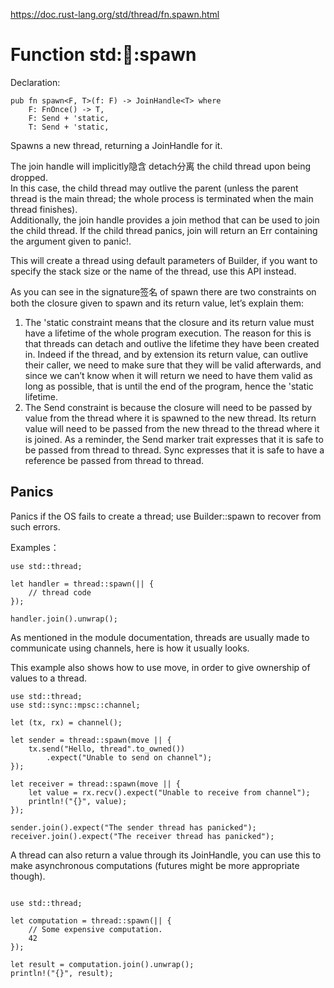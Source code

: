https://doc.rust-lang.org/std/thread/fn.spawn.html

# Function std::thread::spawn
Declaration:   
```
pub fn spawn<F, T>(f: F) -> JoinHandle<T> where
    F: FnOnce() -> T,
    F: Send + 'static,
    T: Send + 'static, 
```

Spawns a new thread, returning a JoinHandle for it. 

The join handle will implicitly隐含 detach分离 the child thread upon being dropped.    
In this case, the child thread may outlive the parent (unless the parent thread is the main thread; the whole process is terminated when the main thread finishes).     
Additionally, the join handle provides a join method that can be used to join the child thread. If the child thread panics, join will return an Err containing the argument given to panic!. 

This will create a thread using default parameters of Builder, if you want to specify the stack size or the name of the thread, use this API instead.


As you can see in the signature签名 of spawn there are two constraints on both the closure given to spawn and its return value, let’s explain them:   
1. The 'static constraint means that the closure and its return value must have a lifetime of the whole program execution. The reason for this is that threads can detach and outlive the lifetime they have been created in. Indeed if the thread, and by extension its return value, can outlive their caller, we need to make sure that they will be valid afterwards, and since we can’t know when it will return we need to have them valid as long as possible, that is until the end of the program, hence the 'static lifetime.
2. The Send constraint is because the closure will need to be passed by value from the thread where it is spawned to the new thread. Its return value will need to be passed from the new thread to the thread where it is joined. As a reminder, the Send marker trait expresses that it is safe to be passed from thread to thread. Sync expresses that it is safe to have a reference be passed from thread to thread.


## Panics
Panics if the OS fails to create a thread; use Builder::spawn to recover from such errors.

Examples：  
```
use std::thread;

let handler = thread::spawn(|| {
    // thread code
});

handler.join().unwrap();
```
As mentioned in the module documentation, threads are usually made to communicate using channels, here is how it usually looks.

This example also shows how to use move, in order to give ownership of values to a thread.
```
use std::thread;
use std::sync::mpsc::channel;

let (tx, rx) = channel();

let sender = thread::spawn(move || {
    tx.send("Hello, thread".to_owned())
        .expect("Unable to send on channel");
});

let receiver = thread::spawn(move || {
    let value = rx.recv().expect("Unable to receive from channel");
    println!("{}", value);
});

sender.join().expect("The sender thread has panicked");
receiver.join().expect("The receiver thread has panicked");
```

A thread can also return a value through its JoinHandle, you can use this to make asynchronous computations (futures might be more appropriate though).   
```

use std::thread;

let computation = thread::spawn(|| {
    // Some expensive computation.
    42
});

let result = computation.join().unwrap();
println!("{}", result);
```


